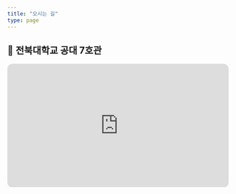 ```yaml
---
title: "오시는 길"
type: page
---
```


## 📍 전북대학교 공대 7호관

<div style="position:relative;padding-bottom:56%;height:0;overflow:hidden;border-radius:12px;">
  <iframe
    src="https://www.google.com/maps/embed?pb=!1m18!1m12!1m3!1d3234.121321274896!2d127.13188817725441!3d35.84602857253453!2m3!1f0!2f0!3f0!3m2!1i1024!2i768!4f13.1!3m3!1m2!1s0x35702330dc920b9d%3A0x1d0d425396006646!2z7KCE67aB64yA7ZWZ6rWQIOqzteqzvOuMgO2VmSA37Zi46rSA!5e0!3m2!1sko!2skr!4v1760112893181!5m2!1sko!2skr"
    style="position:absolute;top:0;left:0;width:100%;height:100%;border:0;"
    loading="lazy"
    referrerpolicy="no-referrer-when-downgrade"
    allowfullscreen>
  </iframe>
</div>
